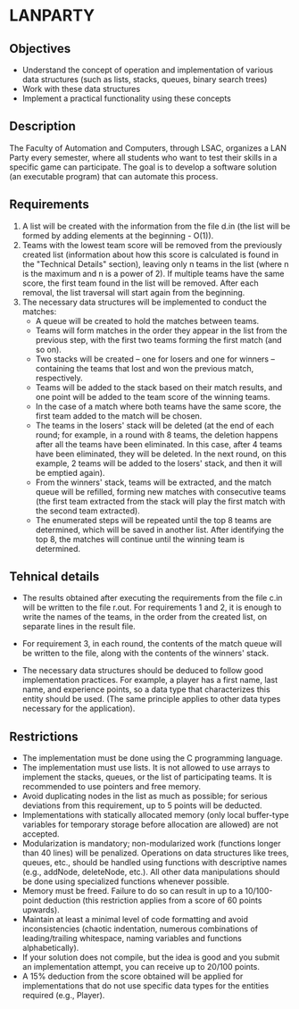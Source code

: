 # LANPARTY

## Objectives

- Understand the concept of operation and implementation of various data structures (such as lists, stacks, queues, binary search trees)
- Work with these data structures
- Implement a practical functionality using these concepts

## Description

The Faculty of Automation and Computers, through LSAC, organizes a LAN Party every semester, where all students who want to test their skills in a specific game can participate. The goal is to develop a software solution (an executable program) that can automate this process.

## Requirements

1. A list will be created with the information from the file d.in (the list will be formed by adding elements at the beginning - O(1)).
2. Teams with the lowest team score will be removed from the previously created list (information about how this score is calculated is found in the "Technical Details" section), leaving only n teams in the list (where n is the maximum and n is a power of 2). If multiple teams have the same score, the first team found in the list will be removed. After each removal, the list traversal will start again from the beginning.
3. The necessary data structures will be implemented to conduct the matches:
    - A queue will be created to hold the matches between teams.
    - Teams will form matches in the order they appear in the list from the previous step, with the first two teams forming the first match (and so on).
    - Two stacks will be created – one for losers and one for winners – containing the teams that lost and won the previous match, respectively.
    - Teams will be added to the stack based on their match results, and one point will be added to the team score of the winning teams.
    - In the case of a match where both teams have the same score, the first team added to the match will be chosen.
    - The teams in the losers' stack will be deleted (at the end of each round; for example, in a round with 8 teams, the deletion happens after all the teams have been eliminated. In this case, after 4 teams have been eliminated, they will be deleted. In the next round, on this example, 2 teams will be added to the losers' stack, and then it will be emptied again).
    - From the winners' stack, teams will be extracted, and the match queue will be refilled, forming new matches with consecutive teams (the first team extracted from the stack will play the first match with the second team extracted).
    - The enumerated steps will be repeated until the top 8 teams are determined, which will be saved in another list. After identifying the top 8, the matches will continue until the winning team is determined.
## Tehnical details
- The results obtained after executing the requirements from the file c.in will be written to the file r.out.
For requirements 1 and 2, it is enough to write the names of the teams, in the order from the created list, on separate lines in the result file.
- For requirement 3, in each round, the contents of the match queue will be written to the file, along with the contents of the winners' stack.

- The necessary data structures should be deduced to follow good implementation practices. For example, a player has a first name, last name, and experience points, so a data type that characterizes this entity should be used. (The same principle applies to other data types necessary for the application).

## Restrictions

- The implementation must be done using the C programming language.
- The implementation must use lists. It is not allowed to use arrays to implement the stacks, queues, or the list of participating teams. It is recommended to use pointers and free memory.
- Avoid duplicating nodes in the list as much as possible; for serious deviations from this requirement, up to 5 points will be deducted.
- Implementations with statically allocated memory (only local buffer-type variables for temporary storage before allocation are allowed) are not accepted.
- Modularization is mandatory; non-modularized work (functions longer than 40 lines) will be penalized. Operations on data structures like trees, queues, etc., should be handled using functions with descriptive names (e.g., addNode, deleteNode, etc.). All other data manipulations should be done using specialized functions whenever possible.
- Memory must be freed. Failure to do so can result in up to a 10/100-point deduction (this restriction applies from a score of 60 points upwards).
- Maintain at least a minimal level of code formatting and avoid inconsistencies (chaotic indentation, numerous combinations of leading/trailing whitespace, naming variables and functions alphabetically).
- If your solution does not compile, but the idea is good and you submit an implementation attempt, you can receive up to 20/100 points.
- A 15% deduction from the score obtained will be applied for implementations that do not use specific data types for the entities required (e.g., Player).

